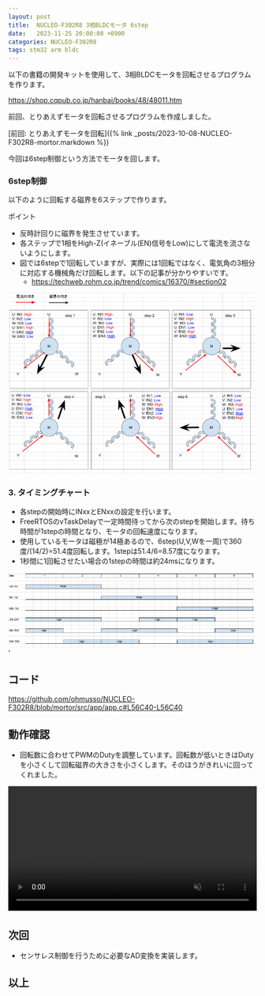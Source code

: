 ```yaml
---
layout: post
title:  NUCLEO-F302R8 3相BLDCモータ 6step
date:   2023-11-25 20:00:00 +0900
categories: NUCLEO-F302R8
tags: stm32 arm bldc
---
```


以下の書籍の開発キットを使用して、3相BLDCモータを回転させるプログラムを作ります。

<https://shop.cqpub.co.jp/hanbai/books/48/48011.htm>

前回、とりあえずモータを回転させるプログラムを作成しました。

[前回: とりあえずモータを回転]({% link _posts/2023-10-08-NUCLEO-F302R8-mortor.markdown %})

今回は6step制御という方法でモータを回します。

### 6step制御

以下のように回転する磁界を6ステップで作ります。

ポイント

* 反時計回りに磁界を発生させています。
* 各ステップで1相をHigh-Z(イネーブル(EN)信号をLow)にして電流を流さないようにします。
* 図では6stepで1回転していますが、実際には1回転ではなく、電気角の3相分に対応する機械角だけ回転します。以下の記事が分かりやすいです。
  * <https://techweb.rohm.co.jp/trend/comics/16370/#section02>

![6step](/assets/images/image-2023-11-25-motor-6step.png)

### 3. タイミングチャート

* 各stepの開始時にINxxとENxxの設定を行います。
* FreeRTOSのvTaskDelayで一定時間待ってから次のstepを開始します。待ち時間が1stepの時間となり、モータの回転速度になります。
* 使用しているモータは磁極が14極あるので、6step(U,V,Wを一周)で360度/(14/2)=51.4度回転します。1stepは51.4/6=8.57度になります。
* 1秒間に1回転させたい場合の1stepの時間は約24msになります。

![PWMのタイミングチャート](/assets/images/image-2023-11-25-motor-6step-timing-chart.png)'

## コード

<https://github.com/ohmusso/NUCLEO-F302R8/blob/mortor/src/app/app.c#L56C40-L56C40>

## 動作確認

* 回転数に合わせてPWMのDutyを調整しています。回転数が低いときはDutyを小さくして回転磁界の大きさを小さくします。そのほうがきれいに回ってくれました。

<video controls width="100%" preload loop muted="true" src="/assets/movies/movie-2023-11-25-motor.mp4" type="video/mp4" >
 Sorry, your browser doesn't support embedded videos.
</video>

## 次回

* センサレス制御を行うために必要なAD変換を実装します。

## 以上
